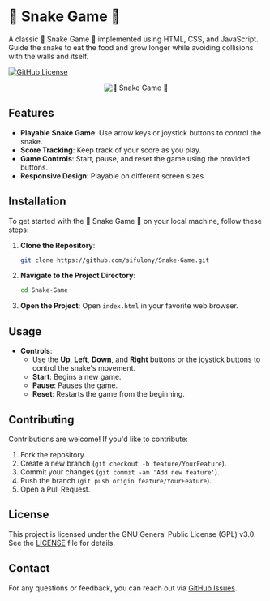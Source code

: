 # 🐍 Snake Game 🐍

A classic 🐍 Snake Game 🐍 implemented using HTML, CSS, and JavaScript. Guide the snake to eat the food and grow longer while avoiding collisions with the walls and itself.

[![GitHub License](https://img.shields.io/github/license/sifulony/Snake-Game)](https://opensource.org/licenses/GPL-3.0)

<p align="center">
  <img src="https://sifulony.github.io/Snake-Game/asset/snake_ss_20140904_1.jpeg" alt="🐍 Snake Game 🐍">
</p>

## Features

- **Playable Snake Game**: Use arrow keys or joystick buttons to control the snake.
- **Score Tracking**: Keep track of your score as you play.
- **Game Controls**: Start, pause, and reset the game using the provided buttons.
- **Responsive Design**: Playable on different screen sizes.

## Installation

To get started with the 🐍 Snake Game 🐍 on your local machine, follow these steps:

1. **Clone the Repository**:
    ```bash
    git clone https://github.com/sifulony/Snake-Game.git
    ```

2. **Navigate to the Project Directory**:
    ```bash
    cd Snake-Game
    ```

3. **Open the Project**:
    Open `index.html` in your favorite web browser.

## Usage

- **Controls**:
  - Use the **Up**, **Left**, **Down**, and **Right** buttons or the joystick buttons to control the snake's movement.
  - **Start**: Begins a new game.
  - **Pause**: Pauses the game.
  - **Reset**: Restarts the game from the beginning.

## Contributing

Contributions are welcome! If you'd like to contribute:

1. Fork the repository.
2. Create a new branch (`git checkout -b feature/YourFeature`).
3. Commit your changes (`git commit -am 'Add new feature'`).
4. Push the branch (`git push origin feature/YourFeature`).
5. Open a Pull Request.

## License

This project is licensed under the GNU General Public License (GPL) v3.0. See the [LICENSE](LICENSE) file for details.

## Contact

For any questions or feedback, you can reach out via [GitHub Issues](https://github.com/sifulony/Snake-Game/issues).
